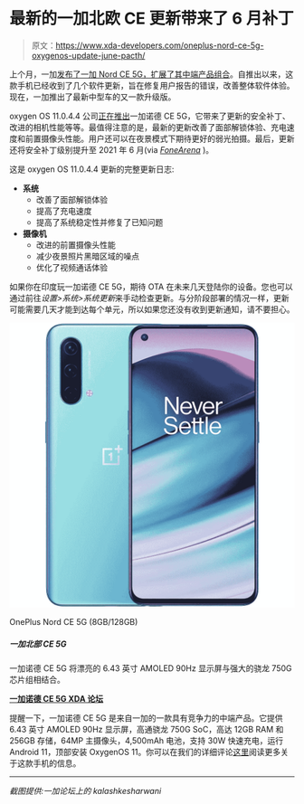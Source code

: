 # 最新的一加北欧 CE 更新带来了 6 月补丁

> 原文：<https://www.xda-developers.com/oneplus-nord-ce-5g-oxygenos-update-june-pacth/>

上个月，一加[发布了一加 Nord CE 5G，扩展了其中端产品组合](https://www.xda-developers.com/oneplus-nord-ce-5g-launch/)。自推出以来，这款手机已经收到了几个软件更新，旨在修复用户报告的错误，改善整体软件体验。现在，一加推出了最新中型车的又一款升级版。

oxygen OS 11.0.4.4 公司[正在推出](https://forums.oneplus.com/threads/got-new-update-11-0-4-4-and-i-reported-bugs-and-they-fixed-great-experience-tho.1463306/)一加诺德 CE 5G，它带来了更新的安全补丁、改进的相机性能等等。最值得注意的是，最新的更新改善了面部解锁体验、充电速度和前置摄像头性能。用户还可以在夜景模式下期待更好的弱光拍摄。最后，更新还将安全补丁级别提升至 2021 年 6 月(via [*FoneArena*](https://www.fonearena.com/blog/342033/oneplus-nord-ce-5g-oxygenos-11-software-update-tracker.html) )。

这是 oxygen OS 11.0.4.4 更新的完整更新日志:

*   **系统**
    *   改善了面部解锁体验
    *   提高了充电速度
    *   提高了系统稳定性并修复了已知问题
*   **摄像机**
    *   改进的前置摄像头性能
    *   减少夜景照片黑暗区域的噪点
    *   优化了视频通话体验

如果你在印度玩一加诺德 CE 5G，期待 OTA 在未来几天登陆你的设备。您也可以通过前往*设置>系统>系统更新*来手动检查更新。与分阶段部署的情况一样，更新可能需要几天才能到达每个单元，所以如果您还没有收到更新通知，请不要担心。

 <picture>![The OnePlus Nord CE 5G combines a beautiful 6.43-inch AMOLED 90Hz display wih the powerful Snapdragon 750G chipset. ](img/6db8fe71ea1d797f4d2787bf9f930f7c.png)</picture> 

OnePlus Nord CE 5G (8GB/128GB)

##### 一加北部 CE 5G

一加诺德 CE 5G 将漂亮的 6.43 英寸 AMOLED 90Hz 显示屏与强大的骁龙 750G 芯片组相结合。

**[一加诺德 CE 5G XDA 论坛](https://forum.xda-developers.com/f/oneplus-nord-ce-5g.12343/)**

提醒一下，一加诺德 CE 5G 是来自一加的一款具有竞争力的中端产品。它提供 6.43 英寸 AMOLED 90Hz 显示屏，高通骁龙 750G SoC，高达 12GB RAM 和 256GB 存储，64MP 主摄像头，4,500mAh 电池，支持 30W 快速充电，运行 Android 11，顶部安装 OxygenOS 11。你可以在我们的详细评论[这里](https://www.xda-developers.com/oneplus-nord-ce-5g-review/)阅读更多关于这款手机的信息。

* * *

*截图提供:一加论坛上的 kalashkesharwani*